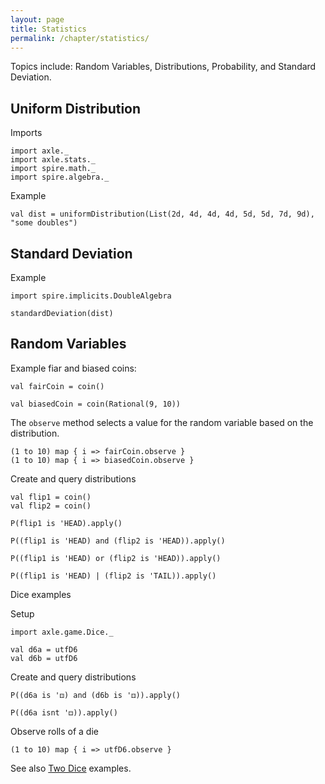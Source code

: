 ```yaml
---
layout: page
title: Statistics
permalink: /chapter/statistics/
---
```


Topics include: Random Variables, Distributions, Probability, and Standard Deviation.

Uniform Distribution
--------------------

Imports

```tut:book
import axle._
import axle.stats._
import spire.math._
import spire.algebra._
```

Example

```tut:book
val dist = uniformDistribution(List(2d, 4d, 4d, 4d, 5d, 5d, 7d, 9d), "some doubles")
```

Standard Deviation
------------------

Example

```tut:book
import spire.implicits.DoubleAlgebra

standardDeviation(dist)
```

Random Variables
----------------

Example fiar and biased coins:

```tut:book
val fairCoin = coin()

val biasedCoin = coin(Rational(9, 10))
```

The `observe` method selects a value for the random variable based on the distribution.

```tut:book
(1 to 10) map { i => fairCoin.observe }
(1 to 10) map { i => biasedCoin.observe }
```

Create and query distributions

```tut:book
val flip1 = coin()
val flip2 = coin()

P(flip1 is 'HEAD).apply()

P((flip1 is 'HEAD) and (flip2 is 'HEAD)).apply()

P((flip1 is 'HEAD) or (flip2 is 'HEAD)).apply()

P((flip1 is 'HEAD) | (flip2 is 'TAIL)).apply()
```

Dice examples

Setup

```tut:book
import axle.game.Dice._

val d6a = utfD6
val d6b = utfD6
```

Create and query distributions

```tut:book
P((d6a is '⚃) and (d6b is '⚃)).apply()

P((d6a isnt '⚃)).apply()
```

Observe rolls of a die

```
(1 to 10) map { i => utfD6.observe }
```

See also [Two Dice](/chapter/two_dice/) examples.
